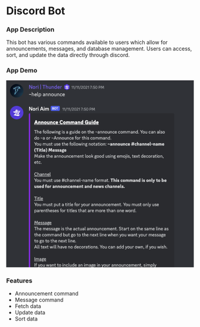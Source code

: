 # Discord Bot

### App Description

This bot has various commands available to users which allow for announcements, messages, and database management. Users can access, sort, and update the data directly through discord.

### App Demo

<img src="assets/demo.png" width=800><br>

### Features

- Announcement command
- Message command
- Fetch data
- Update data
- Sort data
